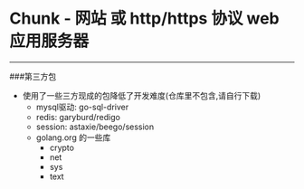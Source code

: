 # Chunk - 网站 或 http/https 协议 web 应用服务器
---

###第三方包
- 使用了一些三方现成的包降低了开发难度(仓库里不包含,请自行下载)
    - mysql驱动: go-sql-driver
    - redis: garyburd/redigo
    - session: astaxie/beego/session
    - golang.org 的一些库
        - crypto
        - net
        - sys
        - text

###
